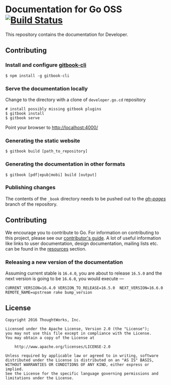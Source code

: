 # Documentation for Go OSS [![Build Status](https://snap-ci.com/gocd/developer.go.cd/branch/master/build_image)](https://snap-ci.com/gocd/developer.go.cd/branch/master)

This repository contains the documentation for Developer.

## Contributing

### Install and configure [gitbook-cli](https://github.com/GitbookIO/gitbook-cli)

```
$ npm install -g gitbook-cli
```

### Serve the documentation locally

Change to the directory with a clone of `developer.go.cd` repository

```
# install possibly missing gitbook plugins 
$ gitbook install
$ gitbook serve
```

Point your browser to [http://localhost:4000/](http://localhost:4000/)

### Generating the static website

```
$ gitbook build [path_to_repository]
```

### Generating the documentation in other formats

```
$ gitbook [pdf|epub|mobi] build [output]
```

### Publishing changes

The contents of the `_book` directory needs to be pushed out to the *[gh-pages](https://github.com/gocd/developer.go.cd/tree/gh-pages)* branch of the repository.

## Contributing

We encourage you to contribute to Go. For information on contributing to this project, please see our [contributor's guide](https://www.gocd.io/contribute).
A lot of useful information like links to user documentation, design documentation, mailing lists etc. can be found in the [resources](https://www.gocd.io/community/resources.html) section.

### Releasing a new version of the documentation

Assuming current stable is `16.4.0`, you are about to release `16.5.0` and the next version is going to be `16.6.0`, you would execute —

```
CURRENT_VERSION=16.4.0 VERSION_TO_RELEASE=16.5.0  NEXT_VERSION=16.6.0 REMOTE_NAME=upstream rake bump_version
```

## License

```plain
Copyright 2016 ThoughtWorks, Inc.

Licensed under the Apache License, Version 2.0 (the "License");
you may not use this file except in compliance with the License.
You may obtain a copy of the License at

    http://www.apache.org/licenses/LICENSE-2.0

Unless required by applicable law or agreed to in writing, software
distributed under the License is distributed on an "AS IS" BASIS,
WITHOUT WARRANTIES OR CONDITIONS OF ANY KIND, either express or implied.
See the License for the specific language governing permissions and
limitations under the License.
```
